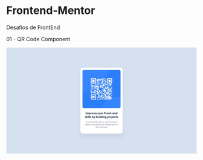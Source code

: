 # Frontend-Mentor
Desafios de FrontEnd

01 - QR Code Component

![01 projeto](././design/desktop-design.jpg)
